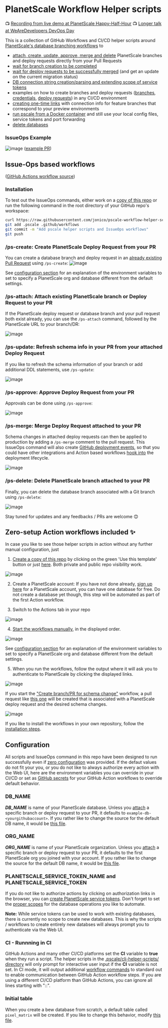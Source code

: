 # PlanetScale Workflow Helper scripts 

📺 [Recording from live demo at PlanetScale Happy-Half-Hour](https://youtu.be/l3oe7srRUZw?t=610)
📺 [Longer talk at WeAreDevelopers DevOps Day](https://www.youtube.com/watch?v=ojyZ2KwiXPo&t=10786s)

This is a collection of GitHub Workflows and CI/CD helper scripts around [PlanetScale's database branching workflows](https://docs.planetscale.com/concepts/branching) to
* [attach, create, update, approve, merge and delete](#issue-ops-based-workflows) PlanetScale branches and deploy requests directly from your Pull Requests
* [wait for branch creation to be completed](.pscale/cli-helper-scripts/wait-for-branch-readiness.sh)
* [wait for deploy requests to be successfully merged](.pscale/cli-helper-scripts/wait-for-deploy-request-merged.sh) (and get an update on the current migration status)
* [DB connection string creation/parsing and extending scope of service tokens](.pscale/cli-helper-scripts/create-database.sh)
* examples on how to create branches and deploy requests ([branches](.pscale/cli-helper-scripts/add-operation-column-and-index.sh), [credentials](.pscale/cli-helper-scripts/create-database.sh), [deploy requests](.pscale/cli-helper-scripts/merge-latest-open-deploy-request.sh)) in any CI/CD environment
* [creating one-time links](.pscale/cli-helper-scripts/create-branch-connection-string.sh) with connection info for feature branches that correspond to your preview environments
* [run pscale from a Docker container](.pscale/cli-helper-scripts/use-pscale-docker-image.sh) and still use your local config files, service tokens and port forwarding
* [delete databases](.pscale/cli-helper-scripts/remove-database.sh)

### IssueOps Example

![image](https://user-images.githubusercontent.com/1872314/149749143-16a484ec-7ebf-41e3-9d93-c81c24876b1e.png)
([example PR](https://github.com/jonico/pscale-cli-helper-scripts/pull/11))

## Issue-Ops based workflows

([GitHub Actions workflow source](.github/workflows/issue-ops-ps-commands.yml))

### Installation

To test out the IssueOps commands, either work on a [copy of this repo](https://github.com/jonico/pscale-cli-helper-scripts/generate) or run the following command in the root directory of your GitHub repo's workspace:

```bash
curl https://raw.githubusercontent.com/jonico/pscale-workflow-helper-scripts/main/install.sh | bash
git add .pscale .github/workflows
git commit -m "Add pscale helper scripts and IssueOps workflows"
git push
```

### /ps-create: Create PlanetScale Deploy Request from your PR

You can create a database branch and deploy request in an [already existing Pull Request](https://github.com/jonico/pscale-cli-helper-scripts/pull/2) using `/ps-create`:
![image](https://user-images.githubusercontent.com/1872314/143734380-132bdd39-b4bc-4ec0-b1e8-79d31748542c.png)

See [configuration section](#configuration) for an explanation of the environment variables to set to specify a PlanetScale org and database different from the default settings.

### /ps-attach: Attach existing PlanetScale branch or Deploy Request to your PR

If the PlanetScale deploy request or database branch and your pull request both exist already, you can use the `/ps-attach` command, followed by the PlanetScale URL to your branch/DR:

![image](https://user-images.githubusercontent.com/1872314/149749143-16a484ec-7ebf-41e3-9d93-c81c24876b1e.png)

### /ps-update: Refresh schema info in your PR from your attached Deploy Request

If you like to refresh the schema information of your branch or add additional DDL statements, use `/ps-update`:

![image](https://user-images.githubusercontent.com/1872314/144099735-8e023ecf-31ef-4129-82d0-3aa91d5c9777.png)

### /ps-approve: Approve Deploy Request from your PR

Approvals can be done using `/ps-approve`:

![image](https://user-images.githubusercontent.com/1872314/144145346-4263e70e-4eca-4bfe-b2b3-639cca99f1bd.png)

### /ps-merge: Merge Deploy Request attached to your PR

Schema changes in attached deploy requests can then be applied to production by adding a `/ps-merge` comment to the pull request. This IssueOps command will also create [GitHub deployment events](https://docs.github.com/en/rest/guides/delivering-deployments), so that you could have other integrations and Action based workflows [hook into](https://docs.github.com/en/actions/learn-github-actions/events-that-trigger-workflows#deployment) the deployment lifecycle.

![image](https://user-images.githubusercontent.com/1872314/143507761-4112d767-ed12-4353-828c-629ac83e9851.png)

### /ps-delete: Delete PlanetScale branch attached to your PR

Finally, you can delete the database branch associated with a Git branch using `/ps-delete`:

![image](https://user-images.githubusercontent.com/1872314/144534299-a62a234b-2671-467b-9ec7-1cac89f85ff6.png)

Stay tuned for updates and any feedbacks / PRs are welcome 😊

## Zero-setup Action workflows included :sparkles:

In case you like to see those helper scripts in action without any further manual configuration, just 

1. [Create a copy of this repo](https://github.com/jonico/pscale-cli-helper-scripts/generate) by clicking on the green 'Use this template' button or just [here](https://github.com/jonico/pscale-cli-helper-scripts/generate). Both private and public repo visibility work.

![image](https://user-images.githubusercontent.com/1872314/141356169-d1dcc996-9e3f-41bc-b4cb-c96b5f0cb843.png)

2. Create a PlanetScale account:  If you have not done already, [sign up here](https://auth.planetscale.com/sign-up) for a PlanetScale account, you can have one database for free. Do not create a database yet though, this step will be automated as part of the first Action workflow.

3. Switch to the Actions tab in your repo

![image](https://user-images.githubusercontent.com/1872314/143506776-69faa942-475f-41d0-8667-07fd2106c06b.png)

4. [Start the workflows manually](https://docs.github.com/en/actions/managing-workflow-runs/manually-running-a-workflow), in the displayed order.

![image](https://user-images.githubusercontent.com/1872314/142615142-e60164a0-f441-47ee-b92e-ef20e22aca81.png)

See [configuration section](#configuration) for an explanation of the environment variables to set to specify a PlanetScale org and database different from the default settings.

5. When you run the workflows, follow the output where it will ask you to authenticate to PlanetScale by clicking the displayed links.

![image](https://user-images.githubusercontent.com/1872314/142614600-83d06471-b0bd-4c7a-81bb-d8836e547e78.png)

If you start the ["Create branch/PR for schema change"](https://github.com/jonico/pscale-cli-helper-scripts/actions/workflows/create-db-branch-and-pr-dr.yml) workflow, a pull request like [this one](https://github.com/jonico/pscale-cli-helper-scripts/pull/2) will be created that is associated with a PlanetScale deploy request and the desired schema changes.

![image](https://user-images.githubusercontent.com/1872314/144895567-85937eb8-25eb-4066-9863-8e834a108127.png)

If you like to install the workflows in your own repository, follow the [installation steps](#installation).

## Configuration

All scripts and IssueOps command in this repo have been designed to run successfully even if [zero configuration](#zero-setup-action-workflows-included-sparkles) was provided. If the defaut values do not fit your you, or you do not like to always authorize every action with the Web UI, here are the environment variables you can override in your CI/CD or set as [GitHub secrets](https://docs.github.com/en/actions/security-guides/encrypted-secrets#creating-encrypted-secrets-for-a-repository) for your GitHub Action workflows to override default behavior.

### DB_NAME

***DB_NAME*** is name of your PlanetScale database. Unless you [attach](#ps-attach-attach-existing-planetscale-branch-or-deploy-request-to-your-pr) a specific branch or deploy request to your PR, it defaults to `example-db-<yourgithubaccount>`. If you rather like to change the source for the default DB name, it would be [this file](.pscale/cli-helper-scripts/set-db-and-org-and-branch-name.sh).

### ORG_NAME

***ORG_NAME*** is name of your PlanetScale organization. Unless you [attach](#ps-attach-attach-existing-planetscale-branch-or-deploy-request-to-your-pr) a specific branch or deploy request to your PR, it defaults to the first PlanetScale org you joined with your account. If you rather like to change the source for the default DB name, it would be [this file](.pscale/cli-helper-scripts/set-db-and-org-and-branch-name.sh).

### PLANETSCALE_SERVICE_TOKEN_NAME and PLANETSCALE_SERVICE_TOKEN

If you do not like to authorize actions by clicking on authorization links in the browser, you can [create PlanetScale service tokens](https://docs.planetscale.com/reference/service-tokens#create-service-tokens-using-the-planetscale-ui). Don't forget to set the [proper scopes](https://docs.planetscale.com/reference/service-tokens#add-database-access-permissions) for the database operations you like to automate.

**Note:** While service tokens can be used to work with existing databases, there is currently no scope to create new databases. This is why the scripts / workflows to create entirely new databses will always prompt you to authenticate via the Web UI.

### CI - Runnning in CI

GitHub Actions and many other CI/CD platforms set the **CI** variable to **true** when they run a script. The helper scripts in the [.pscale/cli-helper-scripts/ directory](.pscale/cli-helper-scripts/) will only prompt for interactive user input if the **CI** variable is not set. In CI mode, it will output additional [workflow commands](https://docs.github.com/en/actions/using-workflows/workflow-commands-for-github-actions) to standard out to enable communication between GitHub Action workflow steps. If you are using a different CI/CD platform than GitHub Actions, you can ignore all lines starting with "::".

### Initial table

When you create a bew database from scratch, a default table called `pixel_matrix` will be created. If you like to change this behavior, modify [this file](.pscale/cli-helper-scripts/create-database.sh).

